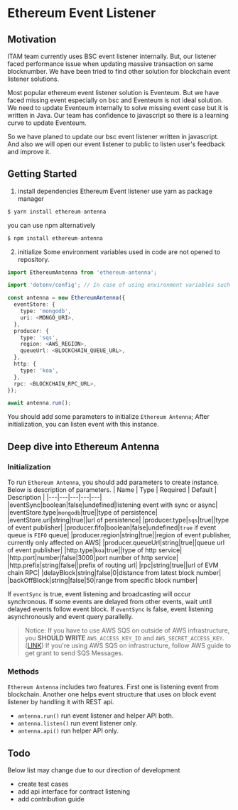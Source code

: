 # Ethereum Event Listener

## Motivation
ITAM team currently uses BSC event listener internally.
But, our listener faced performance issue when updating massive transaction on same blocknumber.
We have been tried to find other solution for blockchain event listener solutions.

Most popular ethereum event listener solution is Eventeum.
But we have faced missing event especially on bsc and Eventeum is not ideal solution.
We need to update Eventeum internally to solve missing event case but it is written in Java.
Our team has confidence to javascript so there is a learning curve to update Eventeum.

So we have planed to update our bsc event listener written in javascript.
And also we will open our event listener to public to listen user's feedback and improve it.

## Getting Started
1. install dependencies
Ethereum Event listener use yarn as package manager
```javascript
$ yarn install ethereum-antenna
```
you can use npm alternatively
```javascript
$ npm install ethereum-antenna
```
2. initialize
Some environment variables used in code are not opened to repository.
```ts
import EthereumAntenna from 'ethereum-antenna';

import 'dotenv/config'; // In case of using environment variables such as `AWS_ACCESS_KEY_ID`;

const antenna = new EthereumAntenna({
  eventStore: {
    type: 'mongodb',
    uri: <MONGO_URI>,
  },
  producer: {
    type: 'sqs',
    region: <AWS_REGION>,
    queueUrl: <BLOCKCHAIN_QUEUE_URL>,
  },
  http: {
    type: 'koa',
  },
  rpc: <BLOCKCHAIN_RPC_URL>,
});

await antenna.run();
```
You should add some parameters to initialize `Ethereum Antenna`;
After initialization, you can listen event with this instance.

## Deep dive into Ethereum Antenna
### Initialization
To run `Ethereum Antenna`, you should add parameters to create instance. Below is description of parameters.
| Name | Type | Required | Default | Description |
|---|---|---|---|---|
|eventSync|boolean|false|undefined|listening event with sync or async|
|eventStore.type|`mongodb`|true||type of persistence|
|eventStore.url|string|true||url of persistence|
|producer.type|`sqs`|true||type of event publisher|
|producer.fifo|boolean|false|undefined|`true` if event queue is `FIFO` queue|
|producer.region|string|true||region of event publisher, currently only affected on AWS|
|producer.queueUrl|string|true||queue url of event publisher|
|http.type|`koa`|true||type of http service|
|http.port|number|false|3000|port number of http service|
|http.prefix|string|false||prefix of routing url|
|rpc|string|true||url of EVM chain RPC|
|delayBlock|string|false|0|distance from latest block number|
|backOffBlock|string|false|50|range from specific block number|

If `eventSync` is true, event listening and broadcasting will occur synchronous. If some events are delayed from other events, wait until delayed events follow event block.
If `eventSync` is false, event listening asynchronously and event query parallelly.

> Notice:
If you have to use AWS SQS on outside of AWS infrastructure, you **SHOULD WRITE** `AWS_ACCESS_KEY_ID` and `AWS_SECRET_ACCESS_KEY`. ([LINK](https://docs.aws.amazon.com/sdk-for-javascript/v3/developer-guide/loading-node-credentials-environment.html))
If you're using AWS SQS on infrastructure, follow AWS guide to get grant to send SQS Messages.

### Methods
`Ethereum Antenna` includes two features. First one is listening event from blockchain. Another one helps event structure that uses on block event listener by handling it with REST api.
- `antenna.run()`
run event listener and helper API both.
- `antenna.listen()`
run event listener only.
- `antenna.api()`
run helper API only.

## Todo
Below list may change due to our direction of development

* create test cases
* add api interface for contract listening
* add contribution guide